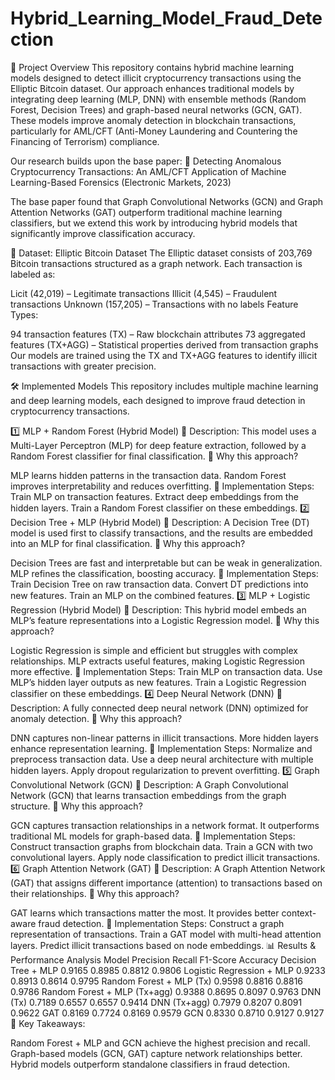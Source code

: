 # Hybrid_Learning_Model_Fraud_Detection


📌 Project Overview
This repository contains hybrid machine learning models designed to detect illicit cryptocurrency transactions using the Elliptic Bitcoin dataset. Our approach enhances traditional models by integrating deep learning (MLP, DNN) with ensemble methods (Random Forest, Decision Trees) and graph-based neural networks (GCN, GAT). These models improve anomaly detection in blockchain transactions, particularly for AML/CFT (Anti-Money Laundering and Countering the Financing of Terrorism) compliance.

Our research builds upon the base paper:
📄 Detecting Anomalous Cryptocurrency Transactions: An AML/CFT Application of Machine Learning-Based Forensics (Electronic Markets, 2023)

The base paper found that Graph Convolutional Networks (GCN) and Graph Attention Networks (GAT) outperform traditional machine learning classifiers, but we extend this work by introducing hybrid models that significantly improve classification accuracy.

📂 Dataset: Elliptic Bitcoin Dataset
The Elliptic dataset consists of 203,769 Bitcoin transactions structured as a graph network. Each transaction is labeled as:

Licit (42,019) – Legitimate transactions
Illicit (4,545) – Fraudulent transactions
Unknown (157,205) – Transactions with no labels
Feature Types:

94 transaction features (TX) – Raw blockchain attributes
73 aggregated features (TX+AGG) – Statistical properties derived from transaction graphs
Our models are trained using the TX and TX+AGG features to identify illicit transactions with greater precision.

🛠 Implemented Models
This repository includes multiple machine learning and deep learning models, each designed to improve fraud detection in cryptocurrency transactions.

1️⃣ MLP + Random Forest (Hybrid Model)
🔹 Description: This model uses a Multi-Layer Perceptron (MLP) for deep feature extraction, followed by a Random Forest classifier for final classification.
🔹 Why this approach?

MLP learns hidden patterns in the transaction data.
Random Forest improves interpretability and reduces overfitting.
🔹 Implementation Steps:
Train MLP on transaction features.
Extract deep embeddings from the hidden layers.
Train a Random Forest classifier on these embeddings.
2️⃣ Decision Tree + MLP (Hybrid Model)
🔹 Description: A Decision Tree (DT) model is used first to classify transactions, and the results are embedded into an MLP for final classification.
🔹 Why this approach?

Decision Trees are fast and interpretable but can be weak in generalization.
MLP refines the classification, boosting accuracy.
🔹 Implementation Steps:
Train Decision Tree on raw transaction data.
Convert DT predictions into new features.
Train an MLP on the combined features.
3️⃣ MLP + Logistic Regression (Hybrid Model)
🔹 Description: This hybrid model embeds an MLP’s feature representations into a Logistic Regression model.
🔹 Why this approach?

Logistic Regression is simple and efficient but struggles with complex relationships.
MLP extracts useful features, making Logistic Regression more effective.
🔹 Implementation Steps:
Train MLP on transaction data.
Use MLP’s hidden layer outputs as new features.
Train a Logistic Regression classifier on these embeddings.
4️⃣ Deep Neural Network (DNN)
🔹 Description: A fully connected deep neural network (DNN) optimized for anomaly detection.
🔹 Why this approach?

DNN captures non-linear patterns in illicit transactions.
More hidden layers enhance representation learning.
🔹 Implementation Steps:
Normalize and preprocess transaction data.
Use a deep neural architecture with multiple hidden layers.
Apply dropout regularization to prevent overfitting.
5️⃣ Graph Convolutional Network (GCN)
🔹 Description: A Graph Convolutional Network (GCN) that learns transaction embeddings from the graph structure.
🔹 Why this approach?

GCN captures transaction relationships in a network format.
It outperforms traditional ML models for graph-based data.
🔹 Implementation Steps:
Construct transaction graphs from blockchain data.
Train a GCN with two convolutional layers.
Apply node classification to predict illicit transactions.
6️⃣ Graph Attention Network (GAT)
🔹 Description: A Graph Attention Network (GAT) that assigns different importance (attention) to transactions based on their relationships.
🔹 Why this approach?

GAT learns which transactions matter the most.
It provides better context-aware fraud detection.
🔹 Implementation Steps:
Construct a graph representation of transactions.
Train a GAT model with multi-head attention layers.
Predict illicit transactions based on node embeddings.
📊 Results & Performance Analysis
Model	Precision	Recall	F1-Score	Accuracy
Decision Tree + MLP	0.9165	0.8985	0.8812	0.9806
Logistic Regression + MLP	0.9233	0.8913	0.8614	0.9795
Random Forest + MLP (Tx)	0.9598	0.8816	0.8816	0.9786
Random Forest + MLP (Tx+agg)	0.9388	0.8695	0.8097	0.9763
DNN (Tx)	0.7189	0.6557	0.6557	0.9414
DNN (Tx+agg)	0.7979	0.8207	0.8091	0.9622
GAT	0.8169	0.7724	0.8169	0.9579
GCN	0.8330	0.8710	0.9127	0.9127
📌 Key Takeaways:

Random Forest + MLP and GCN achieve the highest precision and recall.
Graph-based models (GCN, GAT) capture network relationships better.
Hybrid models outperform standalone classifiers in fraud detection.
